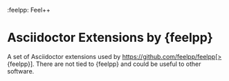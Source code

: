 :feelpp: Feel++
# Asciidoctor Extensions by {feelpp}

A set of Asciidoctor extensions used by https://github.com/feelpp/feelpp[> {feelpp}]. 
There are not tied to {feelpp} and could be useful to other software.

